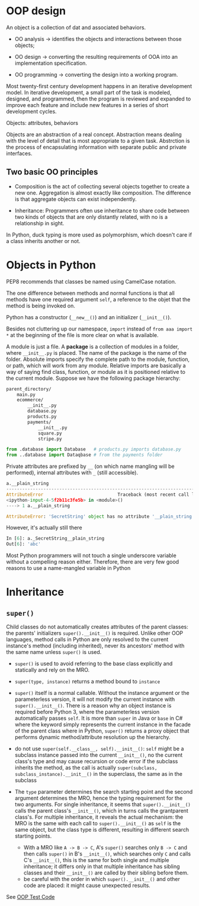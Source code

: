 # OOP design

An object is a collection of dat and associated behaviors.

- OO analysis -> identifies the objects and interactions between those objects;

- OO design -> converting the resulting requirements of OOA into an implementation specification.

- OO programming -> converting the design into a working program.

Most twenty-first century development happens in an iterative development model. In iterative development, a small part of the task is modeled, designed, and programmed, then the program is reviewed and expanded to improve each feature and include new features in a series of short development cycles.

Objects: attributes, behaviors

Objects are an abstraction of a real concept. Abstraction means dealing with the level of detail that is most appropriate to a given task. Abstrction is the process of encapsulating information with separate public and private interfaces.

## Two basic OO principles

- Composition is the act of collecting several objects together to create a new one. Aggregation is almost exactly like composition. The difference is that aggregate objects can exist independently.

- Inheritance: Programmers often use inheritance to share code between two kinds of objects that are only distantly related, with no is a relationship in sight. 

In Python, duck typing is more used as polymorphism, which doesn't care if a class inherits another or not.

# Objects in Python

PEP8 recommends that classes be named using CamelCase notation.

The one difference between methods and normal functions is that all methods have one required argument `self`, a reference to the objet that the method is being invoked on.

Python has a constructor (`__new__()`) and an initializer (`__init__()`).

Besides not cluttering up our namespace, `import`  instead of `from aaa import *` at the beginning of the file is more clear on what is available.

A module is just a file. A __package__ is a collection of modules in a folder, where `__init__.py` is placed. The name of the package is the name of the folder. Absolute imports specify the complete path to the module, function, or path, which will work from any module. Relative imports are basically a way of saying find class, function, or module as it is positioned relative to the current module. Suppose we have the following package hierarchy:

```bash
parent_directory/
    main.py
    ecommerce/
        __init__.py
        database.py
        products.py
        payments/
            __init__.py
            square.py
            stripe.py
```

```python
from .database import Database   # products.py imports database.py
from ..database import Dataqbase # from the payments folder
```

Private attributes are prefixed by `__` (on which name mangling will be performed), internal attributes with `_` (still accessible).

```python
a.__plain_string
---------------------------------------------------------------------------
AttributeError                            Traceback (most recent call last)
<ipython-input-4-5f2b11c3fe5b> in <module>()
----> 1 a.__plain_string

AttributeError: 'SecretString' object has no attribute '__plain_string'
```

However, it's actually still there

```python
In [6]: a._SecretString__plain_string
Out[6]: 'abc'
```

Most Python programmers will not touch a single underscore variable without a compelling reason either. Therefore, there are very few good reasons to use a name-mangled variable in Python

# Inheritance

## `super()`

Child classes do not automatically creates attributes of the parent classes: the parents' initializers `super().__init__()` is required.
Unlike other OOP languages, method calls in Python are only resolved to the current instance's method (including inherited), 
never its ancestors' method with the same name unless `super()` is used.

- `super()` is used to avoid referring to the base class explicitly and statically and rely on the MRO.

- `super(type, instance)` returns a method bound to `instance`

- `super()` itself is a normal callable. Without the instance argument or the parameterless version, 
   it will not modify the current instance with `super().__init__()`. 
   There is a reason why an object instance is required before Python 3, where the parameterless version automatically passes `self`. 
   It is more than `super` in Java or `base` in C# where the keyword simply represents the current instance in the facade of the parent class where in Python, 
   `super()` returns a proxy object that performs dynamic method/attribute resolution up the hierarchy.
   
- do not use `super(self.__class__, self).__init__()`: `self` might be a subclass instance passed into the current `__init__()`, 
  no the current class's type and may cause recursion or code error if the subclass inherits the method, as the call is actually `super(subclass, subclass_instance).__init__()` in the superclass,
  the same as in the subclass
  
- The `type` parameter determines the search starting point and the second argument determines the MRO, hence the typing requirement for the two arguments.
  For single inheritance, it seems that `super().__init__()` calls the parent class's `__init__()`, which in turns calls the grantparent class's.
  For multiple inheritance, it reveals the actual mechanism: the MRO is the same with each call to `super().__init__()` as `self` is the same object,
  but the class type is different, resulting in different search starting points.
  - With a MRO like `A -> B -> C`, A's `super()` searches only `B -> C` 
    and then calls `super()` in B's `__init__()`, which searches only `C` and calls C's `__init__()`,
    this is the same for both single and multiple inheritance; it differs only in that multiple inheritance has sibling classes and their `__init__()` 
    are called by their sibling before them.
  - be careful with the order in which `super().__init__()` and other code are placed: it might cause unexpected results.
  
See [OOP Test Code](../CodeOfLanguages/python_tutorial/python_oop_test.py)

